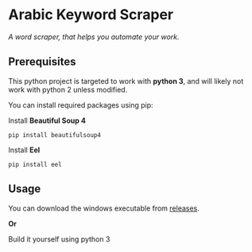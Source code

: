 
# Arabic Keyword Scraper
*A word scraper, that helps you automate your work.*

## Prerequisites
This python project is targeted to work with **python 3**, and will likely not work with python 2 unless modified.

You can install required packages using pip:

Install **Beautiful Soup 4**

    pip install beautifulsoup4
Install **Eel**

    pip install eel

## Usage
You can download the windows executable from [releases](https://github.com/ahmedkhalf/Arabic-Keyword-Scraper/releases).

**Or**

Build it yourself using python 3
